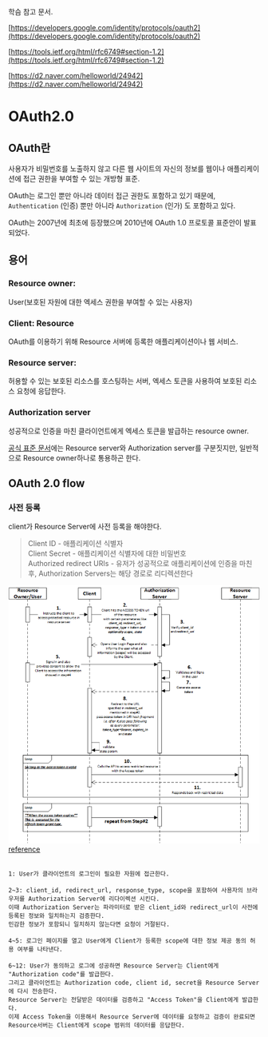 학슴 참고 문서.

[https://developers.google.com/identity/protocols/oauth2](https://developers.google.com/identity/protocols/oauth2)

[https://tools.ietf.org/html/rfc6749#section-1.2](https://tools.ietf.org/html/rfc6749#section-1.2)

[https://d2.naver.com/helloworld/24942](https://d2.naver.com/helloworld/24942)

# OAuth2.0

## OAuth란

사용자가 비밀번호를 노출하지 않고 다른 웹 사이트의 자신의 정보를 웹이나 애플리케이션에 접근 권한을 부여할 수 있는 개방형 표준.

OAuth는 로그인 뿐만 아니라 데이터 접근 권한도 포함하고 있기 때문에, `Authentication` (인증) 뿐만 아니라 `Authorization` (인가) 도 포함하고 있다.

OAuth는 2007년에 최초에 등장했으며 2010년에  OAuth 1.0 프로토콜 표준안이 발표되었다.

## 용어

### **Resource owner**:

User(보호된 자원에 대한 엑세스 권한을 부여할 수 있는 사용자)

### Client: Resource

OAuth를 이용하기 위해 Resource 서버에 등록한 애플리케이션이나 웹 서비스.

### **Resource server**:

허용할 수 있는 보호된 리소스를 호스팅하는 서버, 엑세스 토큰을 사용하여 보호된 리소스 요청에 응답한다.

### **Authorization server**

성공적으로 인증을 마친 클라이언트에게 엑세스 토큰을 발급하는 resource owner.

[공식 표준 문서](https://tools.ietf.org/html/rfc6749#section-1.2)에는 Resource server와 Authorization server를 구분짓지만, 일반적으로 Resource owner하나로 통용하곤 한다.

## OAuth 2.0 flow

### 사전 등록

client가 Resource Server에 사전 등록을 해야한다.

> Client ID - 애플리케이션 식별자</br>Client Secret - 애플리케이션 식별자에 대한 비밀번호 </br> Authorized redirect URIs - 유저가 성공적으로 애플리케이션에 인증을 마친 후, Authorization Servers는 해당 경로로 리디렉션한다

![flow](../assets/network/oauth-1.png)[reference](https://iteritory.com/tutorial-on-oauth2-implicit-grant-flow/)
</br>
</br>

```
1: User가 클라이언트의 로그인이 필요한 자원에 접근한다.

2~3: client_id, redirect_url, response_type, scope을 포함하여 사용자의 브라우저를 Authorization Server에 리다이렉션 시킨다.
이때 Authorization Server는 파라미터로 받은 client_id와 redirect_url이 사전에 등록된 정보와 일치하는지 검증한다. 
민감한 정보가 포함되니 일치하지 않는다면 요청이 거절된다.

4~5: 로그인 페이지를 열고 User에게 Client가 등록한 scope에 대한 정보 제공 동의 허용 여부를 나타낸다. 

6~12: User가 동의하고 로그에 성공하면 Resource Server는 Client에게 "Authorization code"를 발급한다.
그리고 클라이언트는 Authorization code, client id, secret을 Resource Server에 다시 전송한다.
Resource Server는 전달받은 데이터를 검증하고 "Access Token"을 Client에게 발급한다.
이제 Access Token을 이용해서 Resource Server에 데이터를 요청하고 검증이 완료되면 Resource서버는 Client에게 scope 범위의 데이터를 응답한다.
```